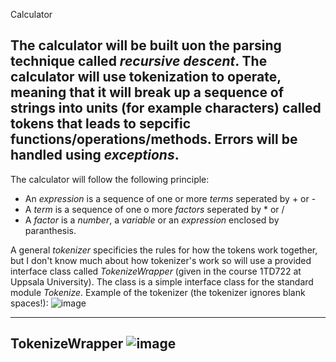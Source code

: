 Calculator

The calculator will be built uon the parsing technique called *recursive descent*. The calculator will use tokenization to operate, meaning that it will break up a sequence of strings into units (for example characters) called tokens that leads to sepcific functions/operations/methods. Errors will be handled using *exceptions*.
-----------------------------------------------------------------------------------------------------------
The calculator will follow the following principle:
* An *expression* is a sequence of one or more *terms* seperated by + or -
* A *term* is a sequence of one o more *factors* seperated by * or /
* A *factor* is a *number*, a *variable* or an *expression* enclosed by paranthesis.

A general *tokenizer* specificies the rules for how the tokens work together, but I don't know much about how tokenizer's work so will use a provided interface class called *TokenizeWrapper* (given in the course 1TD722 at Uppsala University). The class is a simple interface class for the standard module *Tokenize*. Example of the tokenizer (the tokenizer ignores blank spaces!):
![image](https://github.com/AcheronEiden/Calculator/assets/76567363/ff7d08c8-907d-4be7-9f1f-f45b3b48114b)

-----------------------------------------------------------------------------------------------------------
**TokenizeWrapper**
![image](https://github.com/AcheronEiden/Calculator/assets/76567363/8378e5fb-725f-483d-88ac-33f320733dce)
-----------------------------------------------------------------------------------------------------------
